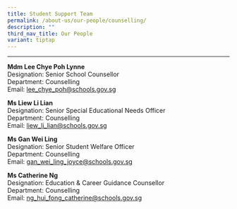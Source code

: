```yaml
---
title: Student Support Team
permalink: /about-us/our-people/counselling/
description: ""
third_nav_title: Our People
variant: tiptap
---
```

<hr>
<p><strong>Mdm Lee Chye Poh Lynne</strong>
<br>Designation: Senior School Counsellor
<br>Department: Counselling
<br>Email: <a href="mailto:lee_chye_poh@schools.gov.sg" rel="noopener noreferrer nofollow" target="_blank">lee_chye_poh@schools.gov.sg</a>
</p>
<p><strong>Ms Liew Li Lian</strong>
<br>Designation: Senior Special Educational Needs Officer
<br>Department: Counselling
<br>Email: <a href="mailto:liew_li_lian@schools.gov.sg" rel="noopener noreferrer nofollow" target="_blank">liew_li_lian@schools.gov.sg</a>
</p>
<p><strong>Ms Gan Wei Ling</strong>
<br>Designation: Senior Student Welfare Officer
<br>Department: Counselling
<br>Email: <a href="mailto:gan_wei_ling_joyce@schools.gov.sg" rel="noopener noreferrer nofollow" target="_blank">gan_wei_ling_joyce@schools.gov.sg</a>
</p>
<p><strong>Ms Catherine Ng</strong>
<br>Designation: Education &amp; Career Guidance Counsellor
<br>Department: Counselling
<br>Email: <a href="mailto:ng_hui_fong_catherine@schools.gov.sg" rel="noopener noreferrer nofollow" target="_blank">ng_hui_fong_catherine@schools.gov.sg</a>
</p>